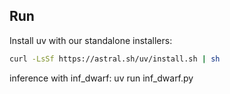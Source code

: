 ## Run 

Install uv with our standalone installers:

```bash
curl -LsSf https://astral.sh/uv/install.sh | sh
```

inference with inf_dwarf: 
uv run inf_dwarf.py